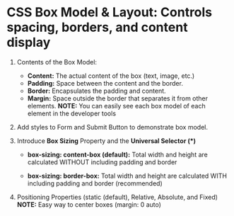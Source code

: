 # CSS Box Model & Layout: Controls spacing, borders, and content display

1. Contents of the Box Model:
    - **Content:** The actual content of the box (text, image, etc.)
    - **Padding:** Space between the content and the border.
    - **Border:** Encapsulates the padding and content.
    - **Margin:** Space outside the border that separates it from other elements.
    **NOTE:** You can easily see each box model of each element in the developer tools

2. Add styles to Form and Submit Button to demonstrate box model.

3. Introduce **Box Sizing** Property and the **Universal Selector (*)**
    - **box-sizing: content-box (default):** Total width and height are calculated WITHOUT including padding and border

    - **box-sizing: border-box:** Total width and height are calculated WITH including padding and border (recommended)

4. Positioning Properties (static (default), Relative, Absolute, and Fixed)
**NOTE:** Easy way to center boxes (margin: 0 auto)
